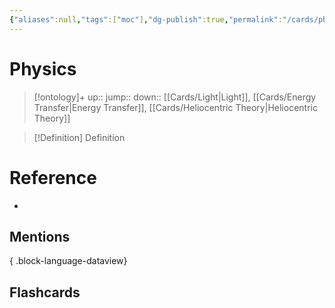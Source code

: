 ```yaml
---
{"aliases":null,"tags":["moc"],"dg-publish":true,"permalink":"/cards/physics/","dgPassFrontmatter":true}
---
```


# Physics

> [!ontology]+
> up:: 
> jump:: 
> down:: [[Cards/Light\|Light]], [[Cards/Energy Transfer\|Energy Transfer]], [[Cards/Heliocentric Theory\|Heliocentric Theory]]

> [!Definition] Definition
> 

# Reference
- 

## Mentions

{ .block-language-dataview}

## Flashcards
